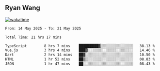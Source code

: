 ## Ryan Wang

[![wakatime](https://wakatime.com/badge/user/6f4ce45f-b03c-4eb3-b701-4b95e0885d94.svg)](https://wakatime.com/@6f4ce45f-b03c-4eb3-b701-4b95e0885d94)

<!--START_SECTION:waka-->

```txt
From: 14 May 2025 - To: 21 May 2025

Total Time: 21 hrs 17 mins

TypeScript        8 hrs 7 mins    █████████▓░░░░░░░░░░░░░░░   38.13 %
Vue.js            3 hrs 4 mins    ███▓░░░░░░░░░░░░░░░░░░░░░   14.46 %
Dart              2 hrs 14 mins   ██▓░░░░░░░░░░░░░░░░░░░░░░   10.50 %
HTML              1 hr 52 mins    ██▒░░░░░░░░░░░░░░░░░░░░░░   08.83 %
JSON              1 hr 47 mins    ██░░░░░░░░░░░░░░░░░░░░░░░   08.43 %
```

<!--END_SECTION:waka-->
